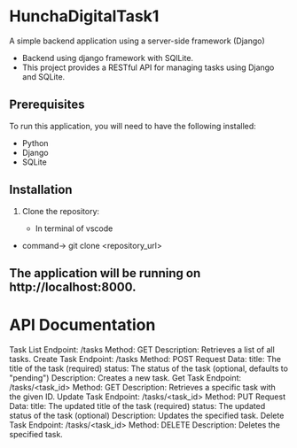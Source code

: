 # HunchaDigitalTask1
A simple backend application using a server-side framework (Django)
- Backend using django framework with SQlLite.
- This project provides a RESTful API for managing tasks using Django and SQLite.

## Prerequisites

To run this application, you will need to have the following installed:

* Python 
* Django 
* SQLite 
## Installation

1. Clone the repository:
   
   - In terminal of vscode
* command-> git clone <repository_url>






## The application will be running on http://localhost:8000.

# API Documentation
Task List
Endpoint: /tasks
Method: GET
Description: Retrieves a list of all tasks.
Create Task
Endpoint: /tasks
Method: POST
Request Data:
title: The title of the task (required)
status: The status of the task (optional, defaults to "pending")
Description: Creates a new task.
Get Task
Endpoint: /tasks/<task_id>
Method: GET
Description: Retrieves a specific task with the given ID.
Update Task
Endpoint: /tasks/<task_id>
Method: PUT
Request Data:
title: The updated title of the task (required)
status: The updated status of the task (optional)
Description: Updates the specified task.
Delete Task
Endpoint: /tasks/<task_id>
Method: DELETE
Description: Deletes the specified task.


